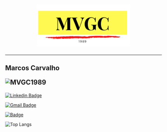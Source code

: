 
 
 <h1 align="center"><img width="300px" src="MVGC89.png" /> </h1>
 
 ___

 ## Marcos Carvalho <p ><img src="https://komarev.com/ghpvc/?username=MVGC1989" alt="MVGC1989" /></p>
 
<p align="center">



[![Linkedin Badge](https://img.shields.io/badge/-mvgc89-blue?style=flat&logo=Linkedin&logoColor=white&link=https://www.linkedin.com/in/mvgc89/)](https://www.linkedin.com/in/mvgc89/)

[![Gmail Badge](https://img.shields.io/badge/-mvgc1989@gmail.com-c14438?style=flat&logo=Gmail&logoColor=white&link=mailto:mvgc1989@gmail.com)](mailto:mvgc1989@gmail.com)

[![Badge](https://img.shields.io/badge/Website-MVGC89-1f425f.svg)](https://mvgc1989.github.io/Meu-Site/index.html)

</p>

![Top Langs](https://github-readme-stats.vercel.app/api/top-langs/?username=MVGC1989&hide=TeX&layout=compact)
